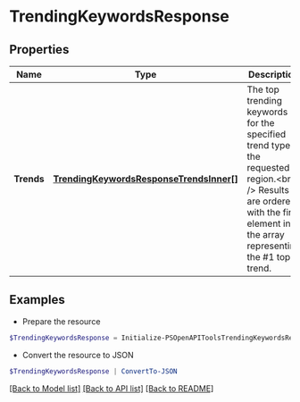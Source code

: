 # TrendingKeywordsResponse
## Properties

Name | Type | Description | Notes
------------ | ------------- | ------------- | -------------
**Trends** | [**TrendingKeywordsResponseTrendsInner[]**](TrendingKeywordsResponseTrendsInner.md) | The top trending keywords for the specified trend type in the requested region.&lt;br /&gt; Results are ordered, with the first element in the array representing the #1 top trend. | [optional] 

## Examples

- Prepare the resource
```powershell
$TrendingKeywordsResponse = Initialize-PSOpenAPIToolsTrendingKeywordsResponse  -Trends null
```

- Convert the resource to JSON
```powershell
$TrendingKeywordsResponse | ConvertTo-JSON
```

[[Back to Model list]](../README.md#documentation-for-models) [[Back to API list]](../README.md#documentation-for-api-endpoints) [[Back to README]](../README.md)

